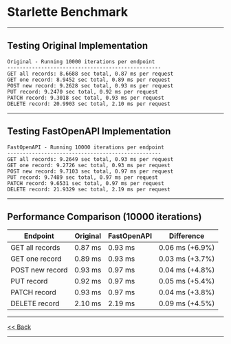 # Starlette Benchmark

---

## Testing Original Implementation
```
Original - Running 10000 iterations per endpoint
--------------------------------------------------
GET all records: 8.6688 sec total, 0.87 ms per request
GET one record: 8.9452 sec total, 0.89 ms per request
POST new record: 9.2628 sec total, 0.93 ms per request
PUT record: 9.2470 sec total, 0.92 ms per request
PATCH record: 9.3018 sec total, 0.93 ms per request
DELETE record: 20.9903 sec total, 2.10 ms per request
```
---

## Testing FastOpenAPI Implementation

```
FastOpenAPI - Running 10000 iterations per endpoint
--------------------------------------------------
GET all records: 9.2649 sec total, 0.93 ms per request
GET one record: 9.2726 sec total, 0.93 ms per request
POST new record: 9.7103 sec total, 0.97 ms per request
PUT record: 9.7489 sec total, 0.97 ms per request
PATCH record: 9.6531 sec total, 0.97 ms per request
DELETE record: 21.9329 sec total, 2.19 ms per request
```

---

## Performance Comparison (10000 iterations)

| Endpoint               | Original | FastOpenAPI | Difference      |
|------------------------|----------|-------------|----------------|
| GET all records        | 0.87 ms  | 0.93 ms     | 0.06 ms (+6.9%) |
| GET one record         | 0.89 ms  | 0.93 ms     | 0.03 ms (+3.7%) |
| POST new record        | 0.93 ms  | 0.97 ms     | 0.04 ms (+4.8%) |
| PUT record             | 0.92 ms  | 0.97 ms     | 0.05 ms (+5.4%) |
| PATCH record           | 0.93 ms  | 0.97 ms     | 0.04 ms (+3.8%) |
| DELETE record          | 2.10 ms  | 2.19 ms     | 0.09 ms (+4.5%) |


---

[<< Back](README.md)

---